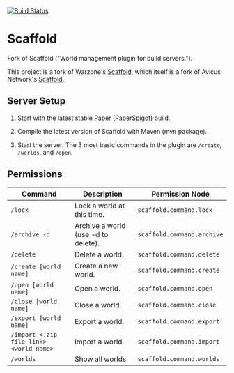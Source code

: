 [![Build Status](https://jenkins.bennydoesstuff.me/buildStatus/icon?job=Scaffold)](https://jenkins.bennydoesstuff.me/job/Scaffold)

# Scaffold
Fork of Scaffold ("World management plugin for build servers.").

This project is a fork of Warzone's [Scaffold](https://github.com/Warzone/Scaffold), which itself is a fork of Avicus Network's [Scaffold](https://github.com/Avicus/Scaffold).

## Server Setup

1. Start with the latest stable [Paper (PaperSpigot)](https://papermc.io/ci/job/Paper/) build.

2. Compile the latest version of Scaffold with Maven (mvn package).

3. Start the server. The 3 most basic commands in the plugin are ``/create``, ``/worlds``, and ``/open``.

## Permissions
| Command       | Description   | Permission Node |
| ------------- | ------------- | ------------- |
| `/lock`  | Lock a world at this time.  | `scaffold.command.lock`  |
| `/archive -d`  | Archive a world (use -d to delete).  | `scaffold.command.archive`  |
| `/delete` | Delete a world. | `scaffold.command.delete` | 
| `/create [world name]`  | Create a new world.  | `scaffold.command.create`  |
| `/open [world name]`  | Open a world.  | `scaffold.command.open`  |
| `/close [world name]`  | Close a world.  | `scaffold.command.close`  |
| `/export [world name]`  | Export a world.  | `scaffold.command.export`  |
| `/import <.zip file link> <world name>`  | Import a world.  | `scaffold.command.import`  |
| `/worlds`  | Show all worlds.  | `scaffold.command.worlds`  |
